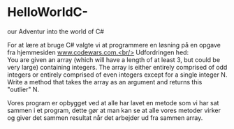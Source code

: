 # HelloWorldC-
our Adventur into the world of C# 

For at lære at bruge C# valgte vi at programmere en løsning på en opgave fra hjemmesiden www.codewars.com.<br/>
Udfordringen hed:<br/>
You are given an array (which will have a length of at least 3, but could be very large) containing integers. The array is either entirely comprised of odd integers or entirely comprised of even integers except for a single integer N. Write a method that takes the array as an argument and returns this "outlier" N.<br/>


Vores program er opbygget ved at alle har lavet en metode som vi har sat sammen i et program, dette gør at man kan se at alle vores metoder virker og giver det sammen resultat når det arbejder ud fra sammen array.
